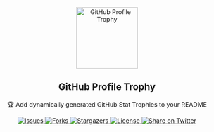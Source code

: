 <div align="center"> <img width="140" src="https://user-images.githubusercontent.com/6661165/91657958-61b4fd00-eb00-11ea-9def-dc7ef5367e34.png" alt="GitHub Profile Trophy" /> <h2 align="center">GitHub Profile Trophy</h2> <p align="center">🏆 Add dynamically generated GitHub Stat Trophies to your README</p> </div> <div align="center"> <a href="https://github.com/ryo-ma/github-profile-trophy/issues"> <img src="https://img.shields.io/github/issues/ryo-ma/github-profile-trophy" alt="Issues" /> </a> <a href="https://github.com/ryo-ma/github-profile-trophy/network/members"> <img src="https://img.shields.io/github/forks/ryo-ma/github-profile-trophy" alt="Forks" /> </a> <a href="https://github.com/ryo-ma/github-profile-trophy/stargazers"> <img src="https://img.shields.io/github/stars/ryo-ma/github-profile-trophy" alt="Stargazers" /> </a> <a href="https://github.com/ryo-ma/github-profile-trophy/blob/master/LICENSE"> <img src="https://img.shields.io/github/license/ryo-ma/github-profile-trophy" alt="License" /> </a> <a href="https://twitter.com/intent/tweet?text=Add%20dynamically%20generated%20GitHub%20Trophy%20to%20your%20README%20&url=https%3A%2F%2Fgithub.com%2Fryo-ma%2Fgithub-profile-trophy"> <img src="https://img.shields.io/twitter/url?style=social&url=https%3A%2F%2Fgithub.com%2Fryo-ma%2Fgithub-profile-trophy" alt="Share on Twitter" /> </a> </div>
